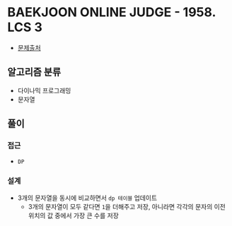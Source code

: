 # BAEKJOON ONLINE JUDGE - 1958. LCS 3

- [문제출처](https://www.acmicpc.net/problem/1958 '1958. LCS 3')

## 알고리즘 분류

- 다이나믹 프로그래밍
- 문자열

## 풀이

### 접근

- `DP`

### 설계

- 3개의 문자열을 동시에 비교하면서 `dp 테이블` 업데이트
  - 3개의 문자열이 모두 같다면 `1`을 더해주고 저장, 아니라면 각각의 문자의 이전 위치의 값 중에서 가장 큰 수를 저장
